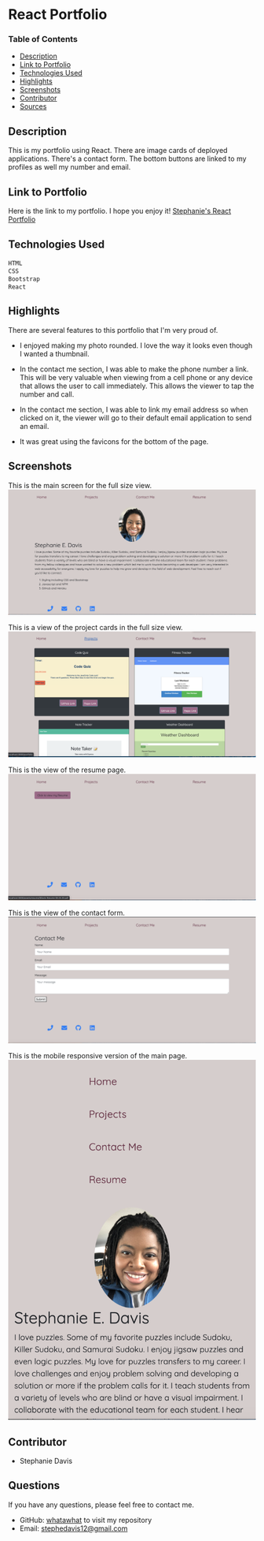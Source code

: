 # React Portfolio

### Table of Contents
- [Description](#Description)
- [Link to Portfolio](#link-to-portfolio)
- [Technologies Used](#Technologies-Used)
- [Highlights](#highlights)
- [Screenshots](#screenshots)
- [Contributor](#contributor)
- [Sources](#sources)

## Description
This is my portfolio using React. There are image cards of deployed applications. There's a contact form. The bottom buttons are linked to my profiles as well my number and email.  

## Link to Portfolio
Here is the link to my portfolio. I hope you enjoy it!
[Stephanie's React Portfolio](https://whatawhat.github.io/react_portfolio/)

## Technologies Used
```
HTML
CSS
Bootstrap
React
```

## Highlights
There are several features to this portfolio that I'm very proud of. 

- I enjoyed making my photo rounded. I love the way it looks even though I wanted a thumbnail.

- In the contact me section, I was able to make the phone number a link. This will be very valuable when viewing from a cell phone or any device that allows the user to call immediately. This allows the viewer to tap the number and call.

- In the contact me section, I was able to link my email address so when clicked on it, the viewer will go to their default email application to send an email. 

- It was great using the favicons for the bottom of the page.


## Screenshots
This is the main screen for the full size view.
![Mainpage in full size view](./public/assets/images/reactMain.png)

This is a view of the project cards in the full size view. 
![Project cards for full size view](./public/assets/images/reactProject.png)

This is the view of the resume page.  
![Resume page](./public/assets/images/reactResume.png)

This is the view of the contact form.
![Contact page](./public/assets/images/reactSignup1.png)

This is the mobile responsive version of the main page. ![Mobile sive view of main page](./public/assets/images/reactMainSmall.png)

## Contributor
- Stephanie Davis

## Questions
If you have any questions, please feel free to contact me. 
- GitHub: [whatawhat](www.github.com/whatawhat) to visit my repository
- Email: stephedavis12@gmail.com

